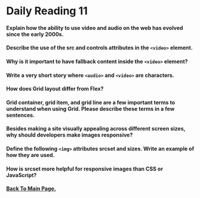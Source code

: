 # Daily Reading 11




#### Explain how the ability to use video and audio on the web has evolved since the early 2000s.


#### Describe the use of the src and controls attributes in the `<video>` element.


#### Why is it important to have fallback content inside the `<video>` element?


#### Write a very short story where `<audio>` and `<video>` are characters.


#### How does Grid layout differ from Flex?


#### Grid container, grid item, and grid line are a few important terms to understand when using Grid. Please describe these terms in a few sentences.


#### Besides making a site visually appealing across different screen sizes, why should developers make images responsive?


#### Define the following `<img>` attributes srcset and sizes. Write an example of how they are used.


#### How is srcset more helpful for responsive images than CSS or JavaScript?



#### [Back To Main Page.](https://colorinvert.github.io/reading-notes/)